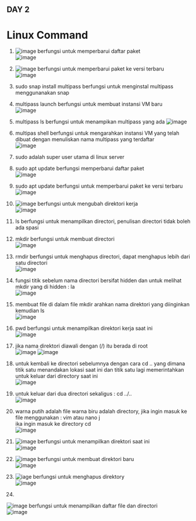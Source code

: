 ## DAY 2

# Linux Command
1. ![image](https://github.com/user-attachments/assets/7d73f8d1-5f07-4de0-97f3-0ee128f436f9) berfungsi untuk memperbarui daftar paket <br>
   ![image](https://github.com/user-attachments/assets/e47accb6-ab63-4496-8d91-a6b718f5f092)
2. ![image](https://github.com/user-attachments/assets/333c1756-0579-415d-99ae-28fdbea63f2c) berfungsi untuk memperbarui paket ke versi terbaru <br>
   ![image](https://github.com/user-attachments/assets/bf94c8b4-161a-461f-98aa-342845368710) 
3. sudo snap install multipass berfungsi untuk menginstal multipass menggunanakan snap 
4. multipass launch berfungsi untuk membuat instansi VM baru <br>
   ![image](https://github.com/user-attachments/assets/d83ee977-6110-416f-9d6c-dd1215249b7f)
5. multipass ls berfungsi untuk menampikan multipass yang ada
   ![image](https://github.com/user-attachments/assets/a545f4b9-ee5f-4e27-8e0f-638429d3457a)
6. multipas shell berfungsi untuk mengarahkan instansi VM yang telah dibuat dengan menuliskan nama multipass yang terdaftar <br>
   ![image](https://github.com/user-attachments/assets/a339e61b-b51a-4073-8c5d-072a21cca887)
7. sudo adalah super user utama di linux server
8. sudo apt update berfungsi memperbarui daftar paket <br>
    ![image](https://github.com/user-attachments/assets/740e8179-0ed5-4966-8d34-d877ec5fb086)   
9. sudo apt update berfungsi untuk memperbarui paket ke versi terbaru <br>
    ![image](https://github.com/user-attachments/assets/c7a9ef12-084c-4379-9d29-8760488d7484)
10. ![image](https://github.com/user-attachments/assets/c8cc9551-573c-4c44-8571-fa3f22ae6126) berfungsi untuk mengubah direktori kerja <br>
    ![image](https://github.com/user-attachments/assets/7a452e0a-ff3d-4f8e-909b-356f124abc46)
11. ls berfungsi untuk menampilkan directori, penulisan directori tidak boleh ada spasi 
12. mkdir berfungsi untuk membuat directori <br>
    ![image](https://github.com/user-attachments/assets/205e0b2b-5bd0-4b69-8cc4-466522fe8cca)
13. rmdir berfungsi untuk menghapus directori, dapat menghapus lebih dari satu directori <br>
    ![image](https://github.com/user-attachments/assets/c12ec946-9f28-4aa3-afe3-cdf9194176df)
14. fungsi titik sebelum nama directori bersifat hidden dan untuk melihat mkdir yang di hidden : la  <br>
    ![image](https://github.com/user-attachments/assets/e6623a15-3471-4344-9f2e-4e9a1bbc1b8d)
15. membuat file di dalam file mkdir arahkan nama direktori yang diinginkan kemudian ls <br>
    ![image](https://github.com/user-attachments/assets/8531f2ab-7176-4341-a753-48c911e3d2ff)
16. pwd berfungsi untuk menampilkan direktori kerja saat ini <br>
    ![image](https://github.com/user-attachments/assets/63296b16-ddf9-431b-97a0-415730c39829)
17. jika nama direktori diawali dengan (/) itu berada di root <br>
    ![image](https://github.com/user-attachments/assets/fc3dd65c-433a-47d3-b8f8-15ba350b4236)
    ![image](https://github.com/user-attachments/assets/772c6eb7-58f8-4407-b4d2-5b8b6d2e3045)
18. untuk kembali ke directori sebelumnya dengan cara cd .. yang dimana titik satu menandakan lokasi saat ini dan titik satu lagi memerintahkan untuk keluar dari directory saat ini <br>
    ![image](https://github.com/user-attachments/assets/83e73abf-36cd-4074-b9cf-a57c2a7f3f9d)
19. untuk keluar dari dua directori sekaligus : cd ../.. <br>
    ![image](https://github.com/user-attachments/assets/00b8e573-cf0a-49f6-80ed-bbb2b0b038f2)
20. warna putih adalah file warna biru adalah directory, jika ingin masuk ke file menggunakan : vim atau nano j<br> ika ingin masuk ke directory cd <br>
    ![image](https://github.com/user-attachments/assets/40f7d79f-ebf2-4291-b2b9-855040460cab)

21. ![image](https://github.com/user-attachments/assets/9e940cc0-4d8f-4d5c-abac-eb9b93f773ec) berfungsi untuk menampilkan direktori saat ini <br>
    ![image](https://github.com/user-attachments/assets/0be9a733-421d-49f2-b58e-5352870616d6)
23. ![image](https://github.com/user-attachments/assets/a0614131-ac3a-4691-8b14-6de80fc35bb8) berfungsi untuk membuat direktori baru <br>
   ![image](https://github.com/user-attachments/assets/f7ce5f06-6098-485c-bccd-beca636e5e58)
24. ![iage](https://github.com/user-attachments/assets/e217f9ff-d886-4f31-b943-6a205d384400) berfungsi untuk menghapus direktory <br>
   ![image](https://github.com/user-attachments/assets/255c1fbf-a8ed-483e-962c-e8f25afd1e84)
25. 
 ![image](https://github.com/user-attachments/assets/145bf629-48c7-4540-a259-8b0fec6be3ee) berfungsi untuk menampilkan daftar file dan directori <br> 
   ![image](https://github.com/user-attachments/assets/09a238f8-4042-466c-a2cc-3de5fef4d096)








